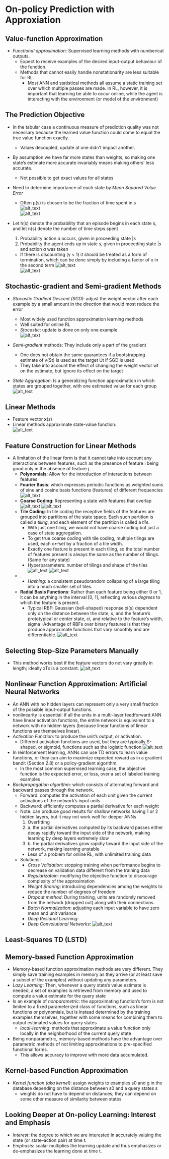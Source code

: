 
# __On-policy Prediction with Approxiation__


## **Value-function Approximation**
- *Functional approximation*: Supervised learning methods with numberical outputs.
    - Expect to receive examples of the desired input-output behaviour of the function.
    - Methods that cannot easily handle nonstationarity are less suitable for RL.
        - Most ANN and statistical methods all assume a static training set over which multiple passes are made. In RL, however, it is important that learning be able to occur online, while the agent is interacting with the environment (or model of the environment)

## **The Prediction Objective**
- In the tabular case a continuous measure of prediction quality was not necessary because the learned value function could come to equal the true value function exactly.
    - Values decoupled, update at one didn't impact another.
- By assumption we have far more states than weights, so making one state’s estimate more accurate invariably means making others’ less accurate.
    - Not possible to get exact values for all states
- Need to determine importance of each state by *Mean Squared Value Error* 
    - Often μ(s) is chosen to be the fraction of time spent in s<br>
![alt_text](../images/state-distribution.JPG 'image') <br>
![alt_text](../images/MSE.JPG 'image')

- Let h(s) denote the probability that an episode begins in each state s, and let n(s) denote the number of time steps spent
    1. Probability action *a* occurs, given in proceeding state |*s*
    2. Probability the agent ends up in state *s*, given in proceeding state |*s* and action *a* was taken <br> 
    - If there is discounting (γ < 1) it
should be treated as a form of termination, which can be done simply by including
a factor of γ in the second term
![alt_text](../images/on-policy-distribution.JPG 'image')<br>
![alt_text](../images/state-distribution-equation.JPG 'image')

## **Stochastic-gradient and Semi-gradient Methods**
- *Stocastic Gradient Descent (SGD)*: adjust the weight vector after each example by a small amount in the direction that would most reduce the error
    - Most widely used function approximation learning methods
    - Well suited for online RL
    - *Stocastic*: update is done on only one example <br>
![alt_text](../images/sgd-equation.JPG 'image')

- *Semi-gradient* methods: They include only a part of the gradient
    - One does not obtain the same guarantees if a bootstrapping estimate of v(St) is used as the target Ut if SGD is used
    - They take into account the effect of changing the weight vector wt on the estimate, but ignore its effect on the target

- *State Aggregation*: Is a generalizing function approximation in which states are grouped together, with one estimated value for each group
![alt_text](../images/state-aggregation-graph.JPG 'image')

## **Linear Methods**
- Feature vector **x**(*s*)
- Linear methods approximate state-value function: <br>
![alt_text](../images/linear-function.JPG 'image')

## **Feature Construction for Linear Methods**
- A limitation of the linear form is that it cannot take into account any interactions between features, such as the presence of feature i being good only in the absence of feature j.
    - **Polynomials**: Allow for the introduction of interactions between features
    - **Fourier Basis**: which expresses periodic functions as weighted sums of sine and cosine basis functions (features) of different frequencies
    ![alt_text](../images/poly-vs-fourier.JPG 'image')
    - **Coarse Coding**: Representing a state with features that overlap <br>
    ![alt_text](../images/coarse-coding.JPG 'image')
    ![alt_text](../images/coarse-coding-v2.JPG 'image')
    - **Tile Coding**: In tile coding the receptive fields of the features are grouped into partitions of the state space. Each such partition is called a *tiling*, and each element of the partition is called a *tile*.
        - With just one tiling, we would not have coarse coding but just a case of state aggregation.
        - To get true coarse coding with tile coding, multiple tilings are used, each o↵set by a fraction of a tile width.
        - Exactly one feature is present in each tiling, so the total number of features present is always the same as the number of tilings. (Same for any state)
        - Hyperparameters: number of tilings and shape of the tiles
    ![alt_text](../images/tile-coding.JPG 'image')
    ![alt_text](../images/generalizing-tile-coding.JPG 'image')
    - .
        - *Hashing*: a consistent pseudorandom collapsing of a large tiling into a much smaller set of tiles.
    - **Radial Basis Functions**: Rather than each feature being either 0 or 1, it can be anything in the interval [0, 1], reflecting various *degrees* to which the feature is present.
        - Typical RBF: Gaussian (bell-shaped) response xi(s) dependent only on the distance between the state, s, and the feature’s prototypical or center state, ci, and relative to the feature’s width, sigma
        -Advantage of RBFs over binary features is that they produce approximate functions that vary smoothly and are differentiable.
        ![alt_text](../images/rbf.JPG 'image')

## **Selecting Step-Size Parameters Manually**
- This method works best if the feature vectors do not vary greatly in length; ideally xTx is a constant.
![alt_text](../images/step-size.JPG 'image')

## **Nonlinear Function Approximation: Artificial Neural Networks**
- An ANN with no hidden layers can represent only a very small fraction of the possible input-output functions.
- nonlinearity is essential: if all the units in a multi-layer feedforward ANN have linear activation functions, the entire network is equivalent to a network with no hidden layers (because linear functions of linear functions are themselves linear).
- *Activation Function*: to produce the unit’s output, or activation. 
    - Different activation functions are used, but they are typically S-shaped, or sigmoid, functions such as the logistic function
![alt_text](../images/ann.JPG 'image')
- In reinforcement learning, ANNs can use TD errors to learn value functions, or they can aim to maximize expected reward as in a gradient bandit (Section 2.8) or a policy-gradient algorithm.
    - In the most common supervised learning case, the objective function is the expected error, or loss, over a set of labeled training examples
- *Backpropagation algorithm*: which consists of alternating forward and backward passes through the network.
    - Forward: computes the activation of each unit given the current activations of the network’s input units
    - Backward: efficiently computes a partial derivative for each weight
    - Note: can produce good results for shallow networks having 1 or 2 hidden layers, but it may not work well for deeper ANNs
        1. Overfitting
        2. a. the partial derivatives computed by its backward passes either decay rapidly toward the input side of the network, making learning by deep layers extremely slow
        2. b. the partial derivatives grow rapidly toward the input side of the network, making learning unstable
        - Less of a problem for online RL, with unlimited training data
    - Solutions:
        - *Cross Validation*: stopping training when performance begins to decrease on validation data different from the training data
        - *Regularizatoin*: modifying the objective function to discourage complexity of the approximation
        - *Weight Sharing*: introducing dependencies among the weights to reduce the number of degrees of freedom
        - *Dropout method*: During training, units are randomly removed from the network (dropped out) along with their connections.
        - *Batch Normalization*: adjusting each input variable to have zero mean and unit variance
        - *Deep Residual Learning*: 
        - *Deep Convolutional Networks*: 
        ![alt_text](../images/cnn.JPG 'image')

## **Least-Squares TD (LSTD)**

## **Memory-based Function Approximation**
- Memory-based function approximation methods are very different. They simply save training examples in memory as they arrive (or at least save a subset of the examples) without updating any parameters.
- *Lazy Learning*: Then, whenever a query state’s value estimate is needed, a set of examples is retrieved from memory and used to compute a value estimate for the query state
- Is an example of *nonparametric*: the approximating function’s form is not limited to a fixed parameterized class of functions, such as linear functions or polynomials, but is instead determined by the training examples themselves, together with some means for combining them to output estimated values for query states 
    - *local-learning*: methods that approximate a value function only locally in the neighborhood of the current query state
- Being nonparametric, memory-based methods have the advantage over parametric methods of not limiting approximations to pre-specified functional forms.
    - This allows accuracy to improve with more data accumulated.

## **Kernel-based Function Approximation**
- *Kernel function (aka kernel)*: assign weights to examples s0 and g in the database depending on the distance between s0 and a query states s
    - weights do not have to depend on distances; they can depend on some other measure of similarity between states

## **Looking Deeper at On-policy Learning: Interest and Emphasis**
- *Interest*: the degree to which we are interested in accurately valuing the state (or state–action pair) at time t.
- *Emphasis*: scalar multiplies the learning update and thus emphasizes or de-emphasizes the learning done at time t.

